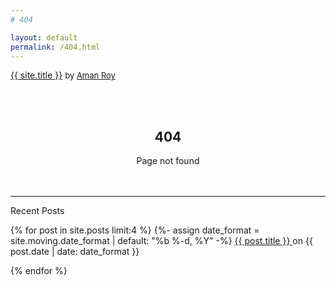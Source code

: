 ```yaml
---
# 404

layout: default
permalink: /404.html
---
```


<div class="home-title">
	<p class="home-heading"><a href="{{ site.url }}">{{ site.title }}</a> <span style="font-size:small;">by <a class="black-link" href="http://amanroy.me">Aman Roy</a></span></p>
</div>



<br><br>
<center><h2>404</h2></center>
<center>Page not found</center>
<br><br>

---

Recent Posts

{% for post in site.posts limit:4 %}
{%- assign date_format = site.moving.date_format | default: "%b %-d, %Y" -%}
<a href="{{ post.url | relative_url }}"> {{ post.title }} </a> on {{ post.date | date: date_format }}

{% endfor %}

